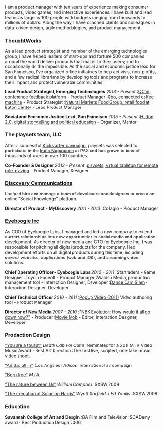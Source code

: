 I am a product manager with ten years of experience making consumer products, video games, and interactive experiences. I have built and lead teams as large as 100 people with budgets ranging from thousands to millions of dollars. Along the way, I have coached clients and colleagues in data-driven design, agile methodologies, and product management.

### [ThoughtWorks](https://www.thoughtworks.com/about-us)
As a lead product strategist and member of the emerging technologies group, I have helped leaders of start-ups and fortune 500 companies around the world deliver products that matter to their users; and to occasionally do the impossible.
As the social and economic justice lead for San Francisco, I've organized office initiatives to help activists, non-profits, and a few radical librarians by developing tools and programs to increase their impact and protect vulnerable communities.

**Lead Product Strategist, Emerging Technologies** _2013 - Present_
:[QCon, conference feedback platform](https://www.thoughtworks.com/clients/c4-media-qcon) - Product Manager
:[Qbo, connected coffee machine](http://www.qbo.coffee/de/de) - Product Strategist
:[Natural Markets Food Group, retail food at Eaton Center](http://www.thoughtworks.com/clients/natural-markets-food-group) - Lead Product Manager

**Social and Economic Justice Lead, San Francisco** _2015 - Present_
:[Hutton 2.0, digital storytelling and political education](http://www.thewayberkeley.com/events/2016/6/25/hutton-20-tech-program-community-kickoff) - Organizer, Mentor

### The playsets team, LLC
After a successful [Kickstarter campaign](https://www.kickstarter.com/projects/985647565/playsets-the-future-of-social-storytelling), playsets was selected to participate in the [Indie Megabooth](http://indiemegabooth.com/event/pax-prime-2015/) at PAX and has grown to tens of thousands of users in over 100 countries.

**Co-Founder &amp; Designer** _2013 - Present_
:[playsets, virtual tabletop for remote role-playing](http://playsets.strikingly.com) - Product Manager, Designer

### [Discovery Communications](https://www.discovery.com/)
I helped hire and manage a team of developers and designers to create an online "Social Knowledge" platform.

**Director of Product - MyDiscovery** _2011 - 2013_
:Collagio - Product Manager


### [Eyeboogie Inc](http://www.eyeboogie.com/)
As COO of Eyeboogie Labs, I managed and led a new company to extend current relationships into new opportunities in social media and application development.
As director of new media and CTO for Eyeboogie Inc, I was responsible for pitching all digital products for the company.  I led development efforts on all digital products during this time; including several websites, applications (web and iOS), and streaming video solutions.

**Chief Operating Officer - Eyeboogie Labs** _2010 - 2011_
:Startraders - Game Designer
:Toyota Faceoff - Product Manager
:Walden Media, production management tool - Interaction Designer, Developer
:[Dance Cam Slam](http://www.imdb.com/title/tt2065165/) - Interaction Designer, Developer

**Chief Technical Officer** _2010 - 2011_
:[PopUp Video (2011)](http://www.imdb.com/title/tt2043521/?ref_=nv_sr_2) Video authoring tool - Product Manager

**Director of New Media** _2007 - 2010_
:["NBK Evolution: How would it all go down now?"](http://www.imdb.com/title/tt1643236/) - Producer
:[Movie Mob](http://www.imdb.com/title/tt1176822/) - Editor, Interaction Designer, Developer


### Production Design
["You are a tourist"](https://www.youtube.com/watch?v=qkk5wViJo-I) _Death Cab For Cutie_
:Nominated for a 2011 MTV Video Music Award - Best Art Direction
:The first live, scripted, one-take music video shoot.

["Adidas all in"](http://www.youtube.com/watch?v=0A0jVkFs3C4&amp;feature=relmfu)</a> (Los Angeles) _Adidas_
:International ad campaign

["Born free"](http://vimeo.com/11219730) _M.I.A._

["The nature between Us"](https://www.youtube.com/watch?v=S-VNUOl0GU4) _William Campbell_
:SXSW 2009

["The execution of Solomon Harris"](http://vimeo.com/20337358) _Wyatt Garfield + Ed Yonitis_
:SXSW 2008

### Education
**Savannah College of Art and Desgin**
:BA Film and Television
:SCADemy award - Best Production Design 2006
